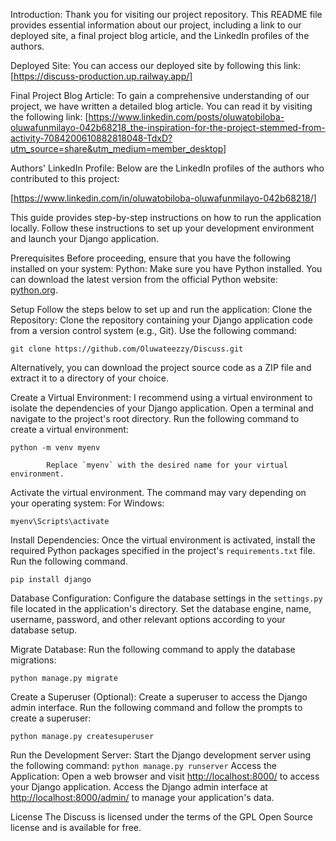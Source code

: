 Introduction:
Thank you for visiting our project repository. This README file provides essential information about our project, including a link to our deployed site, a final project blog article, and the LinkedIn profiles of the authors.

Deployed Site:
You can access our deployed site by following this link: [https://discuss-production.up.railway.app/]

Final Project Blog Article:
To gain a comprehensive understanding of our project, we have written a detailed blog article. You can read it by visiting the following link: [https://www.linkedin.com/posts/oluwatobiloba-oluwafunmilayo-042b68218_the-inspiration-for-the-project-stemmed-from-activity-7084200610882818048-TdxD?utm_source=share&utm_medium=member_desktop]

Authors' LinkedIn Profile:
Below are the LinkedIn profiles of the authors who contributed to this project:

[https://www.linkedin.com/in/oluwatobiloba-oluwafunmilayo-042b68218/]

This  guide provides step-by-step instructions on how to run the  application locally. Follow these instructions to set up your development environment and launch your Django application.

Prerequisites
Before proceeding, ensure that you have the following installed on your system:
Python: Make sure you have Python installed. You can download the latest version from the official Python website: [python.org](https://www.python.org/downloads/).

Setup
Follow the steps below to set up and run the application:
Clone the Repository:
Clone the repository containing your Django application code from a version control system (e.g., Git). Use the following command:
```
git clone https://github.com/Oluwateezzy/Discuss.git
```
Alternatively, you can download the project source code as a ZIP file and extract it to a directory of your choice.

Create a Virtual Environment:
I recommend using a virtual environment to isolate the dependencies of your Django application. Open a terminal and navigate to the project's root directory.
Run the following command to create a virtual environment:
```
python -m venv myenv
```
     		Replace `myenv` with the desired name for your virtual environment.
Activate the virtual environment. The command may vary depending on your operating system:
For Windows:
 ```
myenv\Scripts\activate
```
Install Dependencies:
Once the virtual environment is activated, install the required Python packages specified in the project's `requirements.txt` file. Run the following command.
```
pip install django
```


Database Configuration:
Configure the database settings in the `settings.py` file located in the application's directory.
Set the database engine, name, username, password, and other relevant options according to your database setup.

Migrate Database:
Run the following command to apply the database migrations:
```
python manage.py migrate
```
Create a Superuser (Optional):
Create a superuser to access the Django admin interface.
Run the following command and follow the prompts to create a superuser:
```
python manage.py createsuperuser
```
Run the Development Server:
Start the Django development server using the following command:
     		```
    	 	python manage.py runserver
     		```
Access the Application:
Open a web browser and visit [http://localhost:8000/](http://localhost:8000/) to access your Django application.
Access the Django admin interface at [http://localhost:8000/admin/](http://localhost:8000/admin/) to manage your application's data.

License
The Discuss is licensed under the terms of the GPL Open Source license and is available for free.
